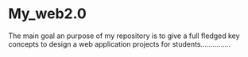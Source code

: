 # My_web2.0
The main goal an purpose of my repository is to give a full fledged key concepts to design a web application projects for students............... 
